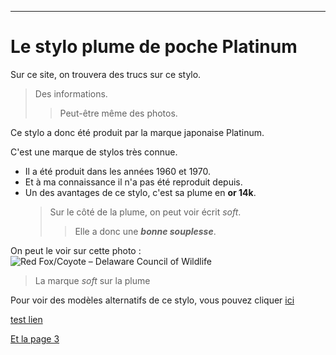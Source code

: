 ---
# Le stylo plume de poche Platinum


Sur ce site, on trouvera des trucs sur ce stylo.

> Des informations.
>> Peut-être même des photos.

Ce stylo a donc été produit par la marque japonaise Platinum.

C'est une marque de stylos très connue.

- Il a été produit dans les années 1960 et 1970.  
- Et à ma connaissance il n'a pas été reproduit depuis.  
- Un des avantages de ce stylo, c'est sa plume en **or 14k**.  
  > Sur le côté de la plume, on peut voir écrit *soft*.  
  >> Elle a donc une ***bonne souplesse***.

On peut le voir sur cette photo :   
<img src="https://encrypted-tbn2.gstatic.com/images?q=tbn:ANd9GcTj-5yUuepAKXdNxmCe-peJpyJtm0zpLqie93S1TiOIV2dyMw5Ji0KFLqF7FkCI8ijK7u3xm3cIzOJfxf4ttIW31iZzBc-MdxHC0-rppcI" alt="Red Fox/Coyote – Delaware Council of Wildlife"/>
>La marque *soft* sur la plume

Pour voir des modèles alternatifs de ce stylo, vous pouvez cliquer [ici](Page2.md)


[test lien](https://ent.univ-brest.fr/web/expanded)

[Et la page 3](Page3.md)

